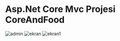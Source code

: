 # Asp.Net Core Mvc Projesi CoreAndFood
 ![admin](https://user-images.githubusercontent.com/55662927/185241465-ee66cdd5-74ba-4028-9b6b-c4712771ee56.PNG)
![ekran](https://user-images.githubusercontent.com/55662927/185241477-5219457e-d9c7-46ff-a8c6-4987ca0ed9b6.PNG)
![ekran1](https://user-images.githubusercontent.com/55662927/185241487-2927825d-b538-45a9-8cf3-1479c2b7f0b7.PNG)


